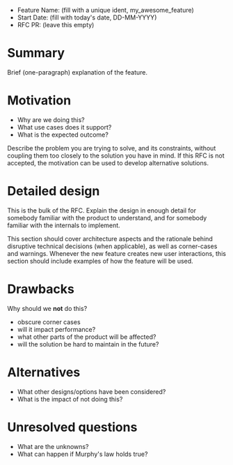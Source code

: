 - Feature Name: (fill with a unique ident, my_awesome_feature)
- Start Date: (fill with today's date, DD-MM-YYYY)
- RFC PR: (leave this empty)

# Summary
[summary]: #summary

Brief (one-paragraph) explanation of the feature.

# Motivation
[motivation]: #motivation

- Why are we doing this?
- What use cases does it support?
- What is the expected outcome?

Describe the problem you are trying to solve, and its constraints, without coupling them too closely to the solution you have in mind. If this RFC is not accepted, the motivation can be used to develop alternative solutions.

# Detailed design
[design]: #detailed-design

This is the bulk of the RFC. Explain the design in enough detail for somebody familiar with the product to understand, and for somebody familiar with the internals to implement.

This section should cover architecture aspects and the rationale behind disruptive technical decisions (when applicable), as well as corner-cases and warnings. Whenever the new feature creates new user interactions, this section should include examples of how the feature will be used.

# Drawbacks
[drawbacks]: #drawbacks

Why should we **not** do this?

  * obscure corner cases
  * will it impact performance?
  * what other parts of the product will be affected?
  * will the solution be hard to maintain in the future?

# Alternatives
[alternatives]: #alternatives

- What other designs/options have been considered?
- What is the impact of not doing this?

# Unresolved questions
[unresolved]: #unresolved-questions

- What are the unknowns?
- What can happen if Murphy's law holds true?
